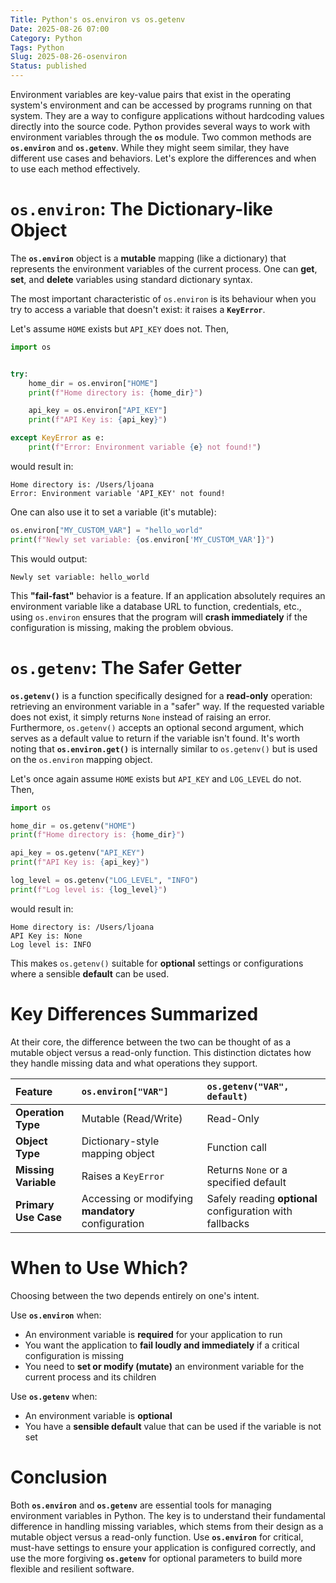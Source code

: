 ```yaml
---
Title: Python's os.environ vs os.getenv
Date: 2025-08-26 07:00
Category: Python
Tags: Python
Slug: 2025-08-26-osenviron
Status: published
---
```


Environment variables are key-value pairs that exist in the operating system's environment and can be accessed by programs running on that system. They are a way to configure applications without hardcoding values directly into the source code. Python provides several ways to work with environment variables through the **`os`** module. Two common methods are **`os.environ`** and **`os.getenv`**. While they might seem similar, they have different use cases and behaviors. Let's explore the differences and when to use each method effectively.

# **`os.environ`**: The Dictionary-like Object

The **`os.environ`** object is a **mutable** mapping (like a dictionary) that represents the environment variables of the current process. One can **get**, **set**, and **delete** variables using standard dictionary syntax. 

The most important characteristic of `os.environ` is its behaviour when you try to access a variable that doesn't exist: it raises a **`KeyError`**.

Let's assume `HOME` exists but `API_KEY` does not. Then,

```python
import os


try:
    home_dir = os.environ["HOME"]
    print(f"Home directory is: {home_dir}")

    api_key = os.environ["API_KEY"]
    print(f"API Key is: {api_key}")

except KeyError as e:
    print(f"Error: Environment variable {e} not found!")
```

would result in:

```
Home directory is: /Users/ljoana
Error: Environment variable 'API_KEY' not found!
```

One can also use it to set a variable (it's mutable):

```python
os.environ["MY_CUSTOM_VAR"] = "hello_world"
print(f"Newly set variable: {os.environ['MY_CUSTOM_VAR']}")
```

This would output:

```
Newly set variable: hello_world
```

This **"fail-fast"** behavior is a feature. If an application absolutely requires an environment variable like a database URL to function, credentials, etc., using `os.environ` ensures that the program will **crash immediately** if the configuration is missing, making the problem obvious.

# **`os.getenv`**: The Safer Getter

**`os.getenv()`** is a function specifically designed for a **read-only** operation: retrieving an environment variable in a "safer" way. If the requested variable does not exist, it simply returns `None` instead of raising an error. Furthermore, `os.getenv()` accepts an optional second argument, which serves as a default value to return if the variable isn't found. It's worth noting that **`os.environ.get()`** is internally similar to `os.getenv()` but is used on the `os.environ` mapping object.

Let's once again assume `HOME` exists but `API_KEY` and `LOG_LEVEL` do not. Then, 

```python
import os

home_dir = os.getenv("HOME")
print(f"Home directory is: {home_dir}")

api_key = os.getenv("API_KEY")
print(f"API Key is: {api_key}")

log_level = os.getenv("LOG_LEVEL", "INFO")
print(f"Log level is: {log_level}")
```

would result in:

```
Home directory is: /Users/ljoana
API Key is: None
Log level is: INFO
```

This makes `os.getenv()` suitable for **optional** settings or configurations where a sensible **default** can be used.

# Key Differences Summarized

At their core, the difference between the two can be thought of as a mutable object versus a read-only function. This distinction dictates how they handle missing data and what operations they support.

| Feature | `os.environ["VAR"]` | `os.getenv("VAR", default)` |
| :--- | :--- | :--- |
| **Operation Type**| Mutable (Read/Write) | Read-Only |
| **Object Type** | Dictionary-style mapping object | Function call |
| **Missing Variable**| Raises a `KeyError` | Returns `None` or a specified default |
| **Primary Use Case**| Accessing or modifying **mandatory** configuration | Safely reading **optional** configuration with fallbacks |

# When to Use Which?

Choosing between the two depends entirely on one's intent.

Use **`os.environ`** when:

- An environment variable is **required** for your application to run
- You want the application to **fail loudly and immediately** if a critical configuration is missing
- You need to **set or modify (mutate)** an environment variable for the current process and its children

Use **`os.getenv`** when:

- An environment variable is **optional**
- You have a **sensible default** value that can be used if the variable is not set


# Conclusion

Both **`os.environ`** and **`os.getenv`** are essential tools for managing environment variables in Python. The key is to understand their fundamental difference in handling missing variables, which stems from their design as a mutable object versus a read-only function. Use **`os.environ`** for critical, must-have settings to ensure your application is configured correctly, and use the more forgiving **`os.getenv`** for optional parameters to build more flexible and resilient software.

